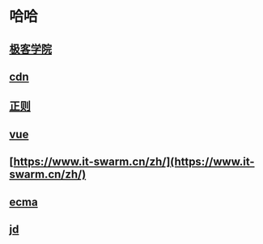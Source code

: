 # 哈哈

## [极客学院](https://wiki.jikexueyuan.com/list/front-end/)

## [cdn](https://mp.weixin.qq.com/s/1c-mwTQllNAxMOqWzvKADA)

## [正则](https://github.com/ziishaned/learn-regex/blob/master/translations/README-cn.md)

## [vue](https://interview.tefact.com/kuang-jia/vue)

## [https://www.it-swarm.cn/zh/](https://www.it-swarm.cn/zh/)

## [ecma](https://262.ecma-international.org)

## [jd](https://jelly.jd.com/)
